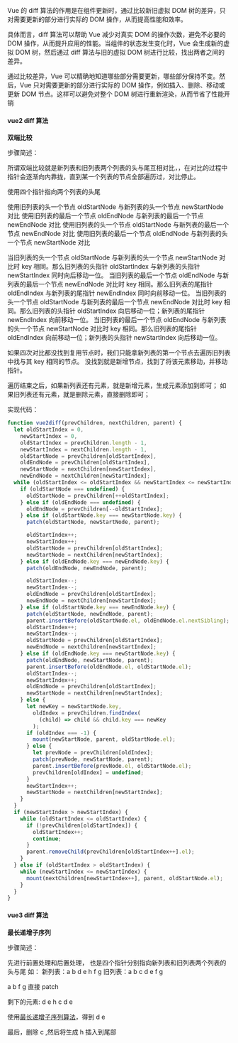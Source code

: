 Vue 的 diff 算法的作用是在组件更新时，通过比较新旧虚拟 DOM 树的差异，只对需要更新的部分进行实际的 DOM 操作，从而提高性能和效率。

具体而言，diff 算法可以帮助 Vue 减少对真实 DOM 的操作次数，避免不必要的 DOM 操作，从而提升应用的性能。当组件的状态发生变化时，Vue 会生成新的虚拟 DOM 树，然后通过 diff 算法与旧的虚拟 DOM 树进行比较，找出两者之间的差异。

通过比较差异，Vue 可以精确地知道哪些部分需要更新，哪些部分保持不变。然后，Vue 只对需要更新的部分进行实际的 DOM 操作，例如插入、删除、移动或更新 DOM 节点。这样可以避免对整个 DOM 树进行重新渲染，从而节省了性能开销

#### vue2 diff 算法

**双端比较**

步骤简述：

所谓双端比较就是新列表和旧列表两个列表的头与尾互相对比，，在对比的过程中指针会逐渐向内靠拢，直到某一个列表的节点全部遍历过，对比停止。

使用四个指针指向两个列表的头尾

使用旧列表的头一个节点 oldStartNode 与新列表的头一个节点 newStartNode 对比
使用旧列表的最后一个节点 oldEndNode 与新列表的最后一个节点 newEndNode 对比
使用旧列表的头一个节点 oldStartNode 与新列表的最后一个节点 newEndNode 对比
使用旧列表的最后一个节点 oldEndNode 与新列表的头一个节点 newStartNode 对比

当旧列表的头一个节点 oldStartNode 与新列表的头一个节点 newStartNode 对比时 key 相同。那么旧列表的头指针 oldStartIndex 与新列表的头指针 newStartIndex 同时向后移动一位。
当旧列表的最后一个节点 oldEndNode 与新列表的最后一个节点 newEndNode 对比时 key 相同。那么旧列表的尾指针 oldEndIndex 与新列表的尾指针 newEndIndex 同时向前移动一位。
当旧列表的头一个节点 oldStartNode 与新列表的最后一个节点 newEndNode 对比时 key 相同。那么旧列表的头指针 oldStartIndex 向后移动一位；新列表的尾指针 newEndIndex 向前移动一位。
当旧列表的最后一个节点 oldEndNode 与新列表的头一个节点 newStartNode 对比时 key 相同。那么旧列表的尾指针 oldEndIndex 向前移动一位；新列表的头指针 newStartIndex 向后移动一位。

如果四次对比都没找到复用节点时，我们只能拿新列表的第一个节点去遍历旧列表中找与其 key 相同的节点。
没找到就是新增节点，找到了将该元素移动，并移动指针。

遍历结束之后，如果新列表还有元素，就是新增元素，生成元素添加到即可；
如果旧列表还有元素，就是删除元素，直接删除即可；

实现代码：

```js
function vue2diff(prevChildren, nextChildren, parent) {
  let oldStartIndex = 0,
    newStartIndex = 0,
    oldStartIndex = prevChildren.length - 1,
    newStartIndex = nextChildren.length - 1,
    oldStartNode = prevChildren[oldStartIndex],
    oldEndNode = prevChildren[oldStartIndex],
    newStartNode = nextChildren[newStartIndex],
    newEndNode = nextChildren[newStartIndex];
  while (oldStartIndex <= oldStartIndex && newStartIndex <= newStartIndex) {
    if (oldStartNode === undefined) {
      oldStartNode = prevChildren[++oldStartIndex];
    } else if (oldEndNode === undefined) {
      oldEndNode = prevChildren[--oldStartIndex];
    } else if (oldStartNode.key === newStartNode.key) {
      patch(oldStartNode, newStartNode, parent);

      oldStartIndex++;
      newStartIndex++;
      oldStartNode = prevChildren[oldStartIndex];
      newStartNode = nextChildren[newStartIndex];
    } else if (oldEndNode.key === newEndNode.key) {
      patch(oldEndNode, newEndNode, parent);

      oldStartIndex--;
      newStartIndex--;
      oldEndNode = prevChildren[oldStartIndex];
      newEndNode = nextChildren[newStartIndex];
    } else if (oldStartNode.key === newEndNode.key) {
      patch(oldStartNode, newEndNode, parent);
      parent.insertBefore(oldStartNode.el, oldEndNode.el.nextSibling);
      oldStartIndex++;
      newStartIndex--;
      oldStartNode = prevChildren[oldStartIndex];
      newEndNode = nextChildren[newStartIndex];
    } else if (oldEndNode.key === newStartNode.key) {
      patch(oldEndNode, newStartNode, parent);
      parent.insertBefore(oldEndNode.el, oldStartNode.el);
      oldStartIndex--;
      newStartIndex++;
      oldEndNode = prevChildren[oldStartIndex];
      newStartNode = nextChildren[newStartIndex];
    } else {
      let newKey = newStartNode.key,
        oldIndex = prevChildren.findIndex(
          (child) => child && child.key === newKey
        );
      if (oldIndex === -1) {
        mount(newStartNode, parent, oldStartNode.el);
      } else {
        let prevNode = prevChildren[oldIndex];
        patch(prevNode, newStartNode, parent);
        parent.insertBefore(prevNode.el, oldStartNode.el);
        prevChildren[oldIndex] = undefined;
      }
      newStartIndex++;
      newStartNode = nextChildren[newStartIndex];
    }
  }
  if (newStartIndex > newStartIndex) {
    while (oldStartIndex <= oldStartIndex) {
      if (!prevChildren[oldStartIndex]) {
        oldStartIndex++;
        continue;
      }
      parent.removeChild(prevChildren[oldStartIndex++].el);
    }
  } else if (oldStartIndex > oldStartIndex) {
    while (newStartIndex <= newStartIndex) {
      mount(nextChildren[newStartIndex++], parent, oldStartNode.el);
    }
  }
}
```

#### vue3 diff 算法

**最长递增子序列**

步骤简述：

先进行前置处理和后置处理，
也是四个指针分别指向新列表和旧列表两个列表的头与尾
如：
新列表：a b d e h f g
旧列表：a b c d e f g

a b f g 直接 patch

剩下的元素:
d e h
c d e

使用[最长递增子序列算法](https://leetcode.cn/problems/longest-increasing-subsequence/solution/zui-chang-shang-sheng-zi-xu-lie-by-leetcode-soluti/)，得到 d e

最后，删除 c ,然后将生成 h 插入到尾部
